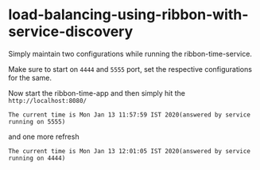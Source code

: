 # load-balancing-using-ribbon-with-service-discovery

Simply maintain two configurations while running the ribbon-time-service.

Make sure to start on `4444` and `5555` port, set the respective configurations for the same.

Now start the ribbon-time-app and then simply hit the `http://localhost:8080/`

```
The current time is Mon Jan 13 11:57:59 IST 2020(answered by service running on 5555)
```

and one more refresh 

```
The current time is Mon Jan 13 12:01:05 IST 2020(answered by service running on 4444)
```